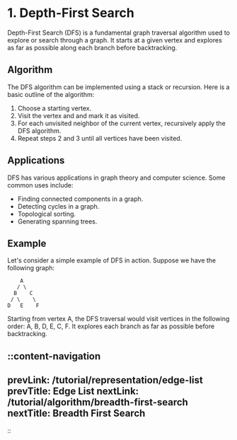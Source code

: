 # 1. Depth-First Search

Depth-First Search (DFS) is a fundamental graph traversal algorithm used to explore or search through a graph. It starts at a given vertex and explores as far as possible along each branch before backtracking.

## Algorithm

The DFS algorithm can be implemented using a stack or recursion. Here is a basic outline of the algorithm:

1. Choose a starting vertex.
2. Visit the vertex and and mark it as visited.
3. For each unvisited neighbor of the current vertex, recursively apply the DFS algorithm.
4. Repeat steps 2 and 3 until all vertices have been visited.

## Applications

DFS has various applications in graph theory and computer science. Some common uses include:

- Finding connected components in a graph.
- Detecting cycles in a graph.
- Topological sorting.
- Generating spanning trees.

## Example

Let's consider a simple example of DFS in action. Suppose we have the following graph:
```
    A
   / \
  B    C
 / \    \
D   E    F
```
Starting from vertex A, the DFS traversal would visit vertices in the following order: A, B, D, E, C, F. It explores each branch as far as possible before backtracking.

::content-navigation
---
prevLink: /tutorial/representation/edge-list
prevTitle: Edge List
nextLink: /tutorial/algorithm/breadth-first-search
nextTitle: Breadth First Search
---
::
